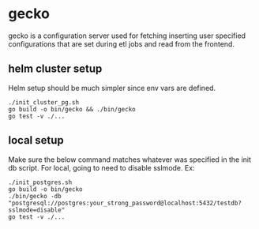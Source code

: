 # gecko

gecko is a configuration server used for fetching inserting user specified configurations that are set during etl jobs and read from the frontend.

## helm cluster setup

Helm setup should be much simpler since env vars are defined.

```
./init_cluster_pg.sh
go build -o bin/gecko && ./bin/gecko
go test -v ./...
```

## local setup

Make sure the below command matches whatever was specified in the init db script. For local, going to need to disable sslmode. Ex:

```
./init_postgres.sh
go build -o bin/gecko
./bin/gecko -db "postgresql://postgres:your_strong_password@localhost:5432/testdb?sslmode=disable"
go test -v ./...
```
